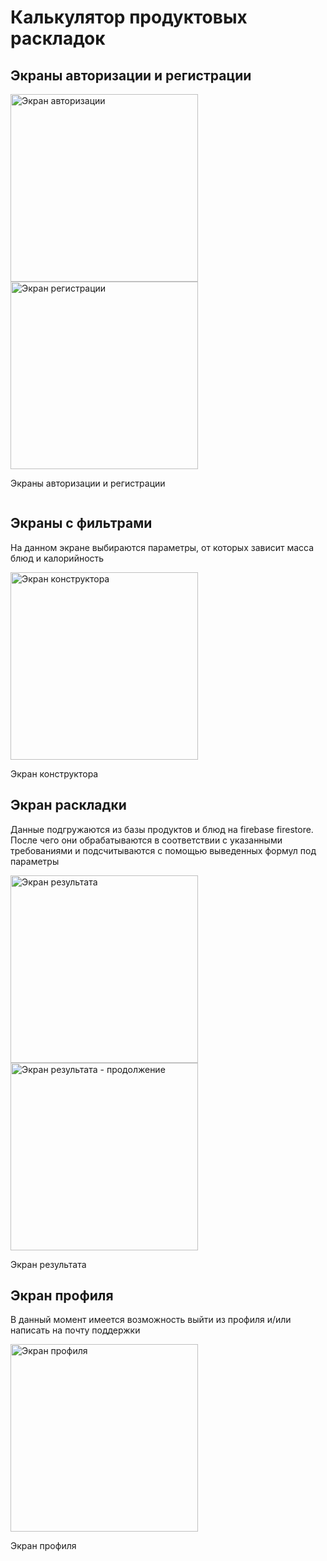 # Калькулятор продуктовых раскладок

<h2>Экраны авторизации и регистрации</h2>

<div style="display: flex; justify-content: center; gap: 16px;">
    <div>
        <img src="https://github.com/HrtLock/kursovaya_product_calculator/blob/master/git_img/login.png?raw=true" alt="Экран авторизации" width="300" />
        <img src="https://github.com/HrtLock/kursovaya_product_calculator/blob/master/git_img/registration.png?raw=true" alt="Экран регистрации" width="300" />
        <p>Экраны авторизации и регистрации</p>
    </div>
</div>

<h2>Экраны с фильтрами</h2>
<p>На данном экране выбираются параметры, от которых зависит масса блюд и калорийность</p>
<div>
    <img src="https://github.com/HrtLock/kursovaya_product_calculator/blob/master/git_img/constructor.png?raw=true" alt="Экран конструктора" width="300" />
    <p>Экран конструктора</p>
</div>

<h2>Экран раскладки</h2>
<p>Данные подгружаются из базы продуктов и блюд на firebase firestore. После чего они обрабатываются в соответствии с указанными требованиями и подсчитываются с помощью выведенных формул под параметры</p>
<div>
    <img src="https://github.com/HrtLock/kursovaya_product_calculator/blob/master/git_img/result_1.png?raw=true" alt="Экран результата" width="300" />
    <img src="https://github.com/HrtLock/kursovaya_product_calculator/blob/master/git_img/result_2.png?raw=true" alt="Экран результата - продолжение" width="300" />
    <p>Экран результата</p>
</div>

<h2>Экран профиля</h2>
<p>В данный момент имеется возможность выйти из профиля и/или написать на почту поддержки</p>
<div>
    <img src="https://github.com/HrtLock/kursovaya_product_calculator/blob/master/git_img/profile.png?raw=true" alt="Экран профиля" width="300" />
    <p>Экран профиля</p>
</div>
